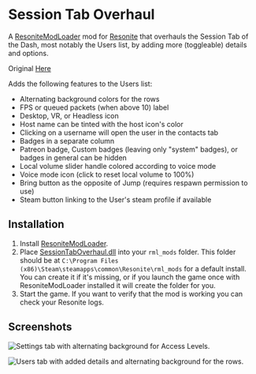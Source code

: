 Session Tab Overhaul
===========================

A [ResoniteModLoader](https://github.com/resonite-modding-group/ResoniteModLoader) mod for [Resonite](https://resonite.com/) that overhauls the Session Tab of the Dash, most notably the Users list, by adding more (toggleable) details and options. 

Original [Here](https://github.com/Banane9/NeosSessionTabOverhaul)

Adds the following features to the Users list:
* Alternating background colors for the rows
* FPS or queued packets (when above 10) label
* Desktop, VR, or Headless icon
* Host name can be tinted with the host icon's color
* Clicking on a username will open the user in the contacts tab
* Badges in a separate column
* Patreon badge, Custom badges (leaving only "system" badges), or badges in general can be hidden
* Local volume slider handle colored according to voice mode
* Voice mode icon (click to reset local volume to 100%)
* Bring button as the opposite of Jump (requires respawn permission to use)
* Steam button linking to the User's steam profile if available

## Installation
1. Install [ResoniteModLoader](https://github.com/resonite-modding-group/ResoniteModLoader).
2. Place [SessionTabOverhaul.dll](https://github.com/NepuShiro/ResoniteSessionTabOverhaul/releases/latest/download/SessionTabOverhaul.dll) into your `rml_mods` folder. This folder should be at `C:\Program Files (x86)\Steam\steamapps\common\Resonite\rml_mods` for a default install. You can create it if it's missing, or if you launch the game once with ResoniteModLoader installed it will create the folder for you.
3. Start the game. If you want to verify that the mod is working you can check your Resonite logs.

## Screenshots

![Settings tab with alternating background for Access Levels.](https://github.com/NepuShiro/ResoniteSessionTabOverhaul/assets/2124570/f040fb21-4e37-44b1-ab60-7dda8069b748)

![Users tab with added details and alternating background for the rows.](https://github.com/nepuShiro/ResoniteSessionTabOverhaul/assets/2124570/b36f00c6-2539-4d3b-b47c-e2bee748b831)
